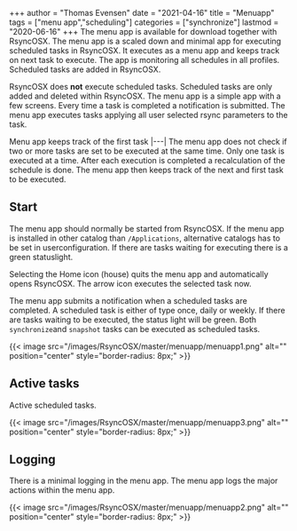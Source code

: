 +++
author = "Thomas Evensen"
date = "2021-04-16"
title =  "Menuapp"
tags = ["menu app","scheduling"]
categories = ["synchronize"]
lastmod = "2020-06-16"
+++
The menu app is available for download together with RsyncOSX. The menu app is a scaled down and minimal app for executing scheduled tasks in RsyncOSX. It executes as a menu app and keeps track on next task to execute. The app is monitoring all schedules in all profiles. Scheduled tasks are added in RsyncOSX.

RsyncOSX does **not** execute scheduled tasks. Scheduled tasks are only added and deleted within RsyncOSX. The menu app is a simple app with a few screens. Every time a task is completed a notification is submitted. The menu app executes tasks applying all user selected rsync parameters to the task.

Menu app keeps track of the first task
|---|
The menu app does not check if two or more tasks are set to be executed at the same time. Only one task is executed at a time. After each execution is completed a recalculation of the schedule is done. The menu app then keeps track of the next and first task to be executed.

## Start

The menu app should normally be started from RsyncOSX. If the menu app is installed in other catalog than `/Applications`, alternative catalogs has to be set in userconfiguration.  If there are tasks waiting for executing there is a green statuslight.

Selecting the Home icon (house) quits the menu app and automatically opens RsyncOSX. The arrow icon executes the selected task now.

The menu app submits a notification when a scheduled tasks are completed. A scheduled task is either of type once, daily or weekly. If there are tasks waiting to be executed, the status light will be green. Both `synchronize`and `snapshot` tasks can be executed as scheduled tasks.

{{< image src="/images/RsyncOSX/master/menuapp/menuapp1.png" alt="" position="center" style="border-radius: 8px;" >}}

## Active tasks

Active scheduled tasks.

{{< image src="/images/RsyncOSX/master/menuapp/menuapp3.png" alt="" position="center" style="border-radius: 8px;" >}}

## Logging

There is a minimal logging in the menu app. The menu app logs the major actions within the menu app.

{{< image src="/images/RsyncOSX/master/menuapp/menuapp2.png" alt="" position="center" style="border-radius: 8px;" >}}
